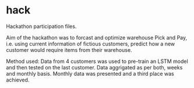 # hack

Hackathon participation files.

Aim of the hackathon was to forcast and optimize warehouse Pick and Pay, i.e. using current information of fictious customers, predict how a new customer would require items from their warehouse.

Method used: Data from 4 customers was used to pre-train an LSTM model and then tested on the last customer. Data aggrigated as per both, weeks and monthly basis. Monthly data was presented and a third place was achieved.
